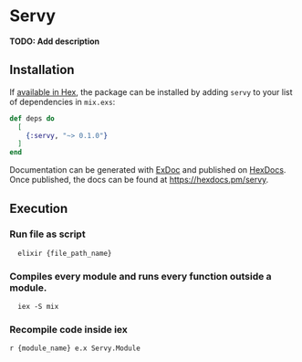 # Servy

**TODO: Add description**

## Installation

If [available in Hex](https://hex.pm/docs/publish), the package can be installed
by adding `servy` to your list of dependencies in `mix.exs`:

```elixir
def deps do
  [
    {:servy, "~> 0.1.0"}
  ]
end
```

Documentation can be generated with [ExDoc](https://github.com/elixir-lang/ex_doc)
and published on [HexDocs](https://hexdocs.pm). Once published, the docs can
be found at <https://hexdocs.pm/servy>.

## Execution

### Run file as script
```
  elixir {file_path_name}
```

### Compiles every module and runs every function outside a module.
```
  iex -S mix
```

### Recompile code inside iex
```
r {module_name} e.x Servy.Module
```